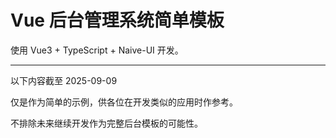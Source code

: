 # Vue 后台管理系统简单模板

使用 Vue3 + TypeScript + Naive-UI 开发。  

---

以下内容截至 2025-09-09

仅是作为简单的示例，供各位在开发类似的应用时作参考。

不排除未来继续开发作为完整后台模板的可能性。
